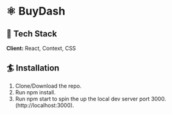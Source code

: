 # ⚛️ BuyDash

## 🦸 Tech Stack

**Client:** React, Context, CSS

  
## 🏄 Installation

  1. Clone/Download the repo.
  2. Run npm install.
  3. Run npm start to spin the up the local dev server port 3000.(http://localhost:3000).
